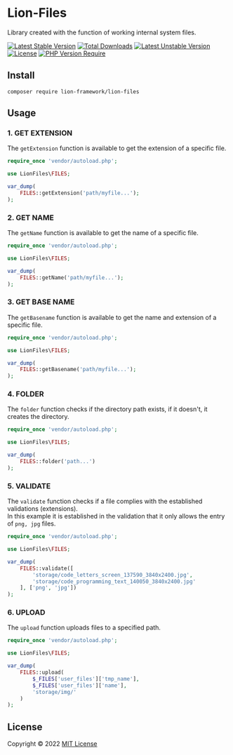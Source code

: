 # Lion-Files
Library created with the function of working internal system files.

[![Latest Stable Version](http://poser.pugx.org/lion-framework/lion-files/v)](https://packagist.org/packages/lion-framework/lion-files) [![Total Downloads](http://poser.pugx.org/lion-framework/lion-files/downloads)](https://packagist.org/packages/lion-framework/lion-files) [![Latest Unstable Version](http://poser.pugx.org/lion-framework/lion-files/v/unstable)](https://packagist.org/packages/lion-framework/lion-files) [![License](http://poser.pugx.org/lion-framework/lion-files/license)](https://packagist.org/packages/lion-framework/lion-files) [![PHP Version Require](http://poser.pugx.org/lion-framework/lion-files/require/php)](https://packagist.org/packages/lion-framework/lion-files)

## Install
```
composer require lion-framework/lion-files
```

## Usage
### 1. GET EXTENSION
The `getExtension` function is available to get the extension of a specific file.
```php
require_once 'vendor/autoload.php';

use LionFiles\FILES;

var_dump(
	FILES::getExtension('path/myfile...');
);
```

### 2. GET NAME
The `getName` function is available to get the name of a specific file.
```php
require_once 'vendor/autoload.php';

use LionFiles\FILES;

var_dump(
	FILES::getName('path/myfile...');
);
```

### 3. GET BASE NAME
The `getBasename` function is available to get the name and extension of a specific file.
```php
require_once 'vendor/autoload.php';

use LionFiles\FILES;

var_dump(
	FILES::getBasename('path/myfile...');
);
```

### 4. FOLDER
The `folder` function checks if the directory path exists, if it doesn't, it creates the directory.
```php
require_once 'vendor/autoload.php';

use LionFiles\FILES;

var_dump(
	FILES::folder('path...')
);
```

### 5. VALIDATE
The `validate` function checks if a file complies with the established validations (extensions). <br>
In this example it is established in the validation that it only allows the entry of `png, jpg` files.
```php
require_once 'vendor/autoload.php';

use LionFiles\FILES;

var_dump(
	FILES::validate([
		'storage/code_letters_screen_137590_3840x2400.jpg',
		'storage/code_programming_text_140050_3840x2400.jpg'
	], ['png', 'jpg'])
);
```

### 6. UPLOAD
The `upload` function uploads files to a specified path.
```php
require_once 'vendor/autoload.php';

use LionFiles\FILES;

var_dump(
	FILES::upload(
		$_FILES['user_files']['tmp_name'],
		$_FILES['user_files']['name'],
		'storage/img/'
	)
);
```

## License
Copyright © 2022 [MIT License](https://github.com/Sleon4/Lion-Files/blob/main/LICENSE)